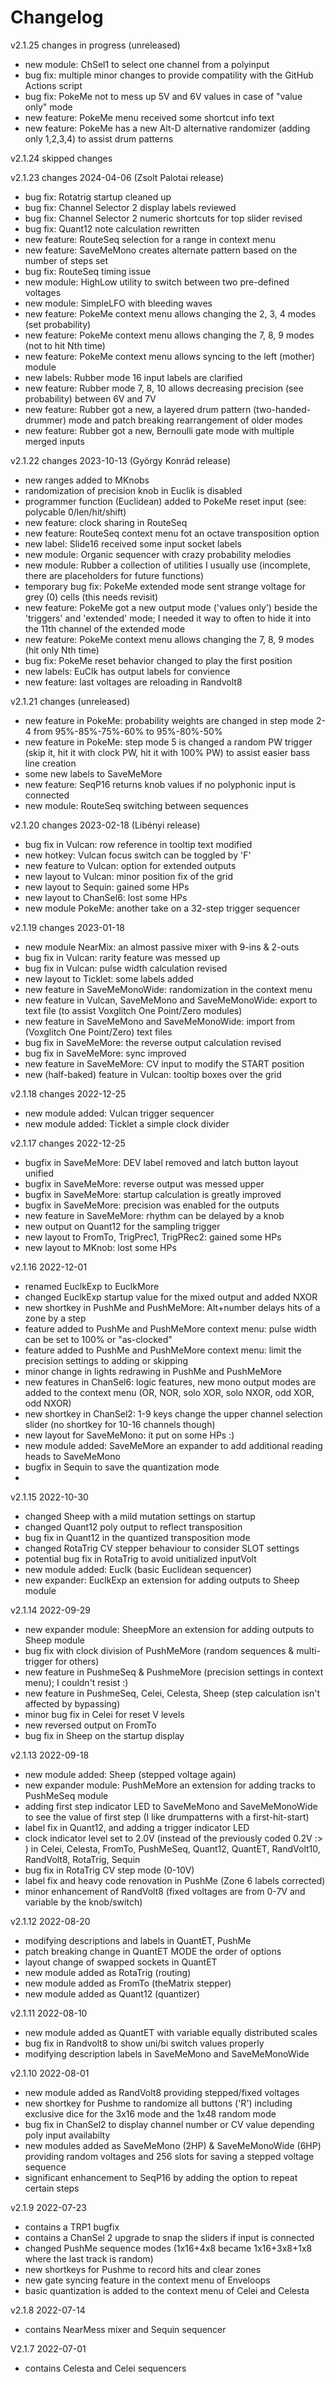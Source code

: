 # Changelog

v2.1.25 changes in progress (unreleased)
- new module: ChSel1 to select one channel from a polyinput
- bug fix: multiple minor changes to provide compatility with the GitHub Actions script
- bug fix: PokeMe not to mess up 5V and 6V values in case of "value only" mode
- new feature: PokeMe menu received some shortcut info text
- new feature: PokeMe has a new Alt-D alternative randomizer (adding only 1,2,3,4) to assist drum patterns

v2.1.24 skipped changes

v2.1.23 changes 2024-04-06 (Zsolt Palotai release)
- bug fix: Rotatrig startup cleaned up
- bug fix: Channel Selector 2 display labels reviewed
- bug fix: Channel Selector 2 numeric shortcuts for top slider revised
- bug fix: Quant12 note calculation rewritten
- new feature: RouteSeq selection for a range in context menu
- new feature: SaveMeMono creates alternate pattern based on the number of steps set
- bug fix: RouteSeq timing issue
- new module: HighLow utility to switch between two pre-defined voltages
- new module: SimpleLFO with bleeding waves
- new feature: PokeMe context menu allows changing the 2, 3, 4 modes (set probability)
- new feature: PokeMe context menu allows changing the 7, 8, 9 modes (not to hit Nth time)
- new feature: PokeMe context menu allows syncing to the left (mother) module 
- new labels: Rubber mode 16 input labels are clarified
- new feature: Rubber mode 7, 8, 10 allows decreasing precision (see probability) between 6V and 7V
- new feature: Rubber got a new, a layered drum pattern (two-handed-drummer) mode and patch breaking rearrangement of older modes
- new feature: Rubber got a new, Bernoulli gate mode with multiple merged inputs

v2.1.22 changes 2023-10-13 (György Konrád release)
- new ranges added to MKnobs
- randomization of precision knob in Euclik is disabled
- programmer function (Euclidean) added to PokeMe reset input (see: polycable 0/len/hit/shift)
- new feature: clock sharing in RouteSeq 
- new feature: RouteSeq context menu fot an octave transposition option 
- new label: Slide16 received some input socket labels
- new module: Organic sequencer with crazy probability melodies
- new module: Rubber a collection of utilities I usually use (incomplete, there are placeholders for future functions)
- temporary bug fix: PokeMe extended mode sent strange voltage for grey (0) cells (this needs revisit)
- new feature: PokeMe got a new output mode ('values only') beside the 'triggers' and 'extended' mode; I needed it way to often to hide it into the 11th channel of the extended mode
- new feature: PokeMe context menu allows changing the 7, 8, 9 modes (hit only Nth time)
- bug fix: PokeMe reset behavior changed to play the first position
- new labels: EuClk has output labels for convience
- new feature: last voltages are reloading in Randvolt8

v2.1.21 changes (unreleased)
- new feature in PokeMe: probability weights are changed in step mode 2-4 from 95%-85%-75%-60% to 95%-80%-50% 
- new feature in PokeMe: step mode 5 is changed a random PW trigger (skip it, hit it with clock PW, hit it with 100% PW) to assist easier bass line creation
- some new labels to SaveMeMore 
- new feature: SeqP16 returns knob values if no polyphonic input is connected
- new module: RouteSeq switching between sequences

v2.1.20 changes 2023-02-18 (Libényi release)
- bug fix in Vulcan: row reference in tooltip text modified
- new hotkey: Vulcan focus switch can be toggled by 'F'
- new feature to Vulcan: option for extended outputs
- new layout to Vulcan: minor position fix of the grid
- new layout to Sequin: gained some HPs
- new layout to ChanSel6: lost some HPs
- new module PokeMe: another take on a 32-step trigger sequencer

v2.1.19 changes 2023-01-18
- new module NearMix: an almost passive mixer with 9-ins & 2-outs
- bug fix in Vulcan: rarity feature was messed up
- bug fix in Vulcan: pulse width calculation revised
- new layout to Ticklet: some labels added
- new feature in SaveMeMonoWide: randomization in the context menu
- new feature in Vulcan, SaveMeMono and SaveMeMonoWide: export to text file (to assist Voxglitch One Point/Zero modules)
- new feature in SaveMeMono and SaveMeMonoWide: import from (Voxglitch One Point/Zero) text files
- bug fix in SaveMeMore: the reverse output calculation revised
- bug fix in SaveMeMore: sync improved
- new feature in SaveMeMore: CV input to modify the START position
- new (half-baked) feature in Vulcan: tooltip boxes over the grid

v2.1.18 changes  2022-12-25
- new module added: Vulcan trigger sequencer
- new module added: Ticklet a simple clock divider

v2.1.17 changes 2022-12-25
- bugfix in SaveMeMore: DEV label removed and latch button layout unified
- bugfix in SaveMeMore: reverse output was messed upper
- bugfix in SaveMeMore: startup calculation is greatly improved
- bugfix in SaveMeMore: precision was enabled for the outputs
- new feature in SaveMeMore: rhythm can be delayed by a knob
- new output on Quant12 for the sampling trigger
- new layout to FromTo, TrigPrec1, TrigPRec2: gained some HPs
- new layout to MKnob: lost some HPs

v2.1.16 2022-12-01
- renamed EuclkExp to EuclkMore
- changed EuclkExp startup value for the mixed output and added NXOR
- new shortkey in PushMe and PushMeMore: Alt+number delays hits of a zone by a step
- feature added to PushMe and PushMeMore context menu: pulse width can be set to 100% or "as-clocked"
- feature added to PushMe and PushMeMore context menu: limit the precision settings to adding or skipping
- minor change in lights redrawing in PushMe and PushMeMore
- new features in ChanSel6: logic features, new mono output modes are added to the context menu (OR, NOR, solo XOR, solo NXOR, odd XOR, odd NXOR)
- new shortkey in ChanSel2: 1-9 keys change the upper channel selection slider (no shortkey for 10-16 channels though)
- new layout for SaveMeMono: it put on some HPs :)
- new module added: SaveMeMore an expander to add additional reading heads to SaveMeMono
- bugfix in Sequin to save the quantization mode
- 
v2.1.15 2022-10-30
- changed Sheep with a mild mutation settings on startup 
- changed Quant12 poly output to reflect transposition
- bug fix in Quant12 in the quantized transposition mode
- changed RotaTrig CV stepper behaviour to consider SLOT settings
- potential bug fix in RotaTrig to avoid unitialized inputVolt
- new module added: Euclk (basic Euclidean sequencer)
- new expander: EuclkExp an extension for adding outputs to Sheep module

v2.1.14 2022-09-29
- new expander module: SheepMore an extension for adding outputs to Sheep module
- bug fix with clock division of PushMeMore (random sequences & multi-trigger for others)
- new feature in PushmeSeq & PushmeMore (precision settings in context menu); I couldn't resist :)
- new feature in PushmeSeq, Celei, Celesta, Sheep (step calculation isn't affected by bypassing)
- minor bug fix in Celei for reset V levels
- new reversed output on FromTo
- bug fix in Sheep on the startup display

v2.1.13 2022-09-18
- new module added: Sheep (stepped voltage again)
- new expander module: PushMeMore an extension for adding tracks to PushMeSeq module
- adding first step indicator LED to SaveMeMono and SaveMeMonoWide to see the value of first step (I like drumpatterns with a first-hit-start)
- label fix in Quant12, and adding a trigger indicator LED
- clock indicator level set to 2.0V (instead of the previously coded 0.2V :> ) in Celei, Celesta, FromTo, PushMeSeq, Quant12, QuantET, RandVolt10, RandVolt8, RotaTrig, Sequin
- bug fix in RotaTrig CV step mode (0-10V)
- label fix and heavy code renovation in PushMe (Zone 6 labels corrected)
- minor enhancement of RandVolt8 (fixed voltages are from 0-7V and variable by the knob/switch)

v2.1.12 2022-08-20
- modifying descriptions and labels in QuantET, PushMe
- patch breaking change in QuantET MODE the order of options
- layout change of swapped sockets in QuantET
- new module added as RotaTrig (routing)
- new module added as FromTo (theMatrix stepper)
- new module added as Quant12 (quantizer)

v2.1.11 2022-08-10
- new module added as QuantET with variable equally distributed scales
- bug fix in Randvolt8 to show uni/bi switch values properly
- modifying description labels in SaveMeMono and SaveMeMonoWide

v2.1.10 2022-08-01
- new module added as RandVolt8 providing stepped/fixed voltages 
- new shortkey for Pushme to randomize all buttons ('R') including exclusive dice for the 3x16 mode and the 1x48 random mode
- bug fix in ChanSel2 to display channel number or CV value depending poly input availabilty
- new modules added as SaveMeMono (2HP) & SaveMeMonoWide (6HP) providing random voltages and 256 slots for saving a stepped voltage sequence
- significant enhancement to SeqP16 by adding the option to repeat certain steps

v2.1.9 2022-07-23
- contains a TRP1 bugfix
- contains a ChanSel 2 upgrade to snap the sliders if input is connected
- changed PushMe sequence modes (1x16+4x8 became 1x16+3x8+1x8 where the last track is random)
- new shortkeys for Pushme to record hits and clear zones
- new gate syncing feature in the context menu of Enveloops
- basic quantization is added to the context menu of Celei and Celesta

v2.1.8 2022-07-14
- contains NearMess mixer and Sequin sequencer

V2.1.7 2022-07-01
- contains Celesta and Celei sequencers
